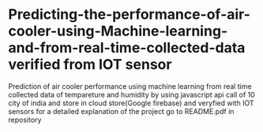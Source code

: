 # Predicting-the-performance-of-air-cooler-using-Machine-learning-and-from-real-time-collected-data verified from IOT sensor
Prediction of air cooler performance using machine learning from real time collected data   of tempareture and humidity  by using javascript api call of 10 city of india and store in cloud store(Google firebase) and veryfied with IOT sensors
for a detailed explanation of the project go to README.pdf in repository
